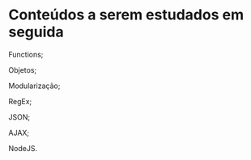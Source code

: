 <h1>Conteúdos a serem estudados em seguida</h1>
<p>Functions;</p>
<p>Objetos;</p>
<p>Modularização;</p>
<p>RegEx;</p>
<p>JSON;</p>
<p>AJAX;</p>
<p>NodeJS.</p>
